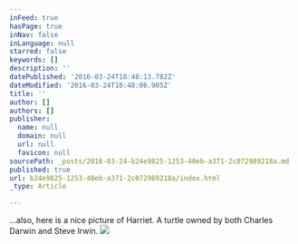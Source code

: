 ```yaml
---
inFeed: true
hasPage: true
inNav: false
inLanguage: null
starred: false
keywords: []
description: ''
datePublished: '2016-03-24T18:48:13.782Z'
dateModified: '2016-03-24T18:48:06.905Z'
title: ''
author: []
authors: []
publisher:
  name: null
  domain: null
  url: null
  favicon: null
sourcePath: _posts/2016-03-24-b24e9825-1253-40eb-a371-2c072989218a.md
published: true
url: b24e9825-1253-40eb-a371-2c072989218a/index.html
_type: Article

---
```

...also, here is a nice picture of Harriet.  A turtle owned by both Charles Darwin and Steve Irwin.  ![](https://the-grid-user-content.s3-us-west-2.amazonaws.com/ec9141db-0055-413b-959d-892f615ad621.jpg)